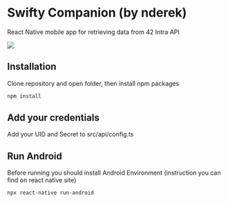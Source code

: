 # Swifty Companion (by nderek)

React Native mobile app for retrieving data from 42 Intra API

![](https://github.com/https://github.com/noreederek/swifty-companion/blob/main/demo.gif)

## Installation

Clone repository and open folder, then install npm packages

```bash
npm install
```

## Add your credentials

Add your UID and Secret to src/api/config.ts

## Run Android

Before running you should install Android Environment (instruction you can find on react native site)

```bash
npx react-native run-android
```